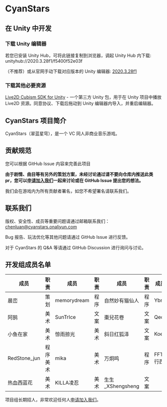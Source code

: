 # CyanStars


## 在 Unity 中开发

### 下载 Unity 编辑器

若您已安装 Unity Hub，可将此链接复制到浏览器，调起 Unity Hub 内下载: unityhub://2020.3.28f1/f5400f52e03f

（不推荐）或从官网手动下载对应版本的 Unity 编辑器: [2020.3.28f1](https://unity3d.com/get-unity/download/archive)

### 下载其他必要资源

[Live2D Cubism SDK for Unity](https://www.live2d.com/zh-CHS/sdk/download/unity/) - 一个第三方 Unity 包，用于在 Unity 项目中播放 Live2D 资源。同意协议、下载后拖动到 Unity 编辑器内导入，并重启编辑器。


## CyanStars 项目简介

CyanStars（翠蓝星穹），是一个 VC 同人非商业音乐游戏。


## 贡献规范

您可以根据 GitHub Issue 内容来完善此项目

**由于剧情、曲目等有另外的策划方案，未经讨论通过请不要向仓库内推送此类 pr，您可以[申请加入我们](http://chenluan.mikecrm.com/JeKq3DU)一起来讨论或在 GitHub Issue 提出您的想法。**

我们会在游戏内为所有贡献者署名，如您不希望署名请联系我们。


## 联系我们

版权、安全性、成员等重要问题请通过邮箱联系我们：<chenluan@cyanstars.onaliyun.com>

Bug 报告、玩法优化等其他问题请通过 GitHub Issue 进行反馈。

对于 CyanStars 的 Q&A 等请通过 GitHub Discussion 进行询问与讨论。


## 开发组成员名单

| 成员 | 职责 | 成员 | 职责 | 成员 | 职责 | 成员 | 职责 |
| ---- | ---- | ---- | ---- | ---- | ---- | ---- | ---- |
| 晨峦 | 策划 | memorydream | 程序 | 自然妙有猫仙人 | 程序 | Ybr | 程序 |
| 阿鹄 | 美术 | SunTrIce | 文案 | 棗兒花卷 | 文案 | Qed | 程序 |
| 小鱼在家 | 美术 | 惊雨掠光 | 美术 | 斜日红狐泽 | 文案 | Koeri | 音乐 |
| RedStone_jun | 程序 美术 | mika | 美术 | 万炯鸣 | 程序 | FFT行西 | 美术 |
| 热血西蓝花 | 美术 | KILLA凌忍 | 美术 | 生生_XShengsheng | 文案 |

项目组长期招人，非常欢迎任何人[申请加入我们](http://chenluan.mikecrm.com/JeKq3DU)。
